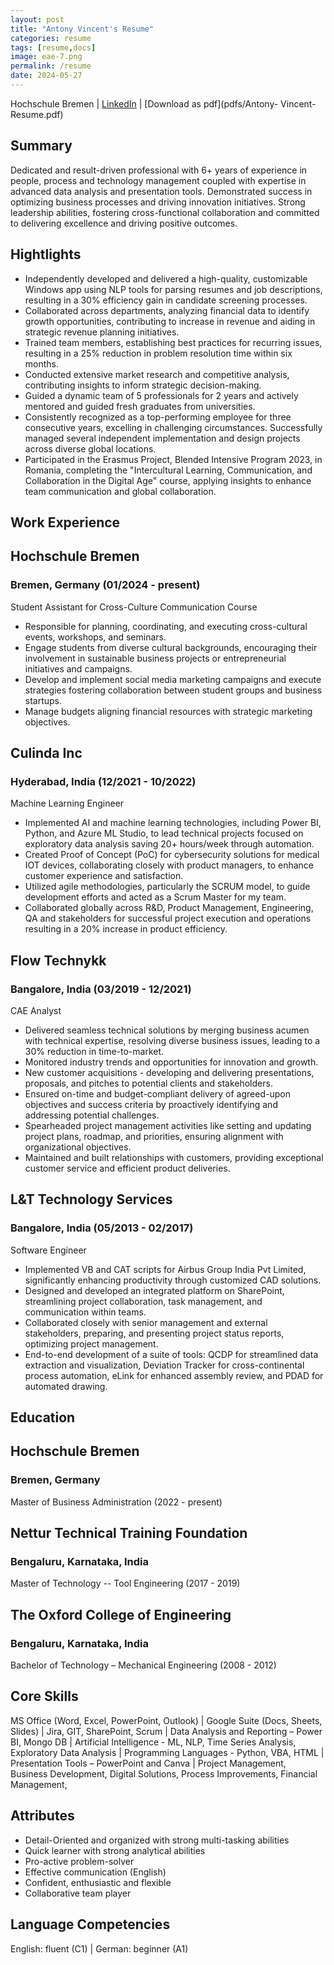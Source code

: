 ```yaml
---
layout: post
title: "Antony Vincent's Resume"
categories: resume
tags: [resume,docs]
image: eae-7.png
permalink: /resume
date: 2024-05-27
---
```


Hochschule Bremen | [LinkedIn](www.linkedin.com/in/antonyvincent)  | [Download as pdf](pdfs/Antony- Vincent-Resume.pdf) 

## Summary
Dedicated and result-driven professional with 6+ years of experience in people, process and technology management coupled with expertise in advanced data analysis and presentation tools. Demonstrated success in optimizing business processes and driving innovation initiatives. Strong leadership abilities, fostering cross-functional collaboration and committed to delivering excellence and driving positive outcomes.

## Hightlights
* Independently developed and delivered a high-quality, customizable Windows app using NLP tools for parsing resumes and job descriptions, resulting in a 30% efficiency gain in candidate screening processes.
* Collaborated across departments, analyzing financial data to identify growth opportunities, contributing to increase in revenue and aiding in strategic revenue planning initiatives.
* Trained team members, establishing best practices for recurring issues, resulting in a 25% reduction in problem resolution time within six months.
* Conducted extensive market research and competitive analysis, contributing insights to inform strategic decision-making.
* Guided a dynamic team of 5 professionals for 2 years and actively mentored and guided fresh graduates from universities.
* Consistently recognized as a top-performing employee for three consecutive years, excelling in challenging circumstances. Successfully managed several independent implementation and design projects across diverse global locations.
* Participated in the Erasmus Project, Blended Intensive Program 2023, in Romania, completing the "Intercultural Learning, Communication, and Collaboration in the Digital Age" course, applying insights to enhance team communication and global collaboration.

## Work Experience

## Hochschule Bremen 
### Bremen, Germany	(01/2024 - present)
Student Assistant for Cross-Culture Communication Course

* Responsible for planning, coordinating, and executing cross-cultural events, workshops, and seminars.
* Engage students from diverse cultural backgrounds, encouraging their involvement in sustainable business projects or entrepreneurial initiatives and campaigns.
* Develop and implement social media marketing campaigns and execute strategies fostering collaboration between student groups and business startups.
* Manage budgets aligning financial resources with strategic marketing objectives.

## Culinda Inc 
### Hyderabad, India	(12/2021 - 10/2022)
Machine Learning Engineer

* Implemented AI and machine learning technologies, including Power BI, Python, and Azure ML Studio, to lead technical projects focused on exploratory data analysis saving 20+ hours/week through automation.
* Created Proof of Concept (PoC) for cybersecurity solutions for medical IOT devices, collaborating closely with product managers, to enhance customer experience and satisfaction.
* Utilized agile methodologies, particularly the SCRUM model, to guide development efforts and acted as a Scrum Master for my team.
* Collaborated globally across R&D, Product Management, Engineering, QA and stakeholders for successful project execution and operations resulting in a 20% increase in product efficiency.


## Flow Technykk
### Bangalore, India	(03/2019 - 12/2021)
CAE Analyst

* Delivered seamless technical solutions by merging business acumen with technical expertise, resolving diverse business issues, leading to a 30% reduction in time-to-market.
* Monitored industry trends and opportunities for innovation and growth.
* New customer acquisitions - developing and delivering presentations, proposals, and pitches to potential clients and stakeholders.
* Ensured on-time and budget-compliant delivery of agreed-upon objectives and success criteria by proactively identifying and addressing potential challenges.
* Spearheaded project management activities like setting and updating project plans, roadmap, and priorities, ensuring alignment with organizational objectives.
* Maintained and built relationships with customers, providing exceptional customer service and efficient product deliveries.

## L&T Technology Services
### Bangalore, India (05/2013 - 02/2017)
Software Engineer

* Implemented VB and CAT scripts for Airbus Group India Pvt Limited, significantly enhancing productivity through customized CAD solutions.
* Designed and developed an integrated platform on SharePoint, streamlining project collaboration, task management, and communication within teams.
* Collaborated closely with senior management and external stakeholders, preparing, and presenting project status reports, optimizing project management.
* End-to-end development of a suite of tools: QCDP for streamlined data extraction and visualization, Deviation Tracker for cross-continental process automation, eLink for enhanced assembly review, and PDAD for automated drawing.

## Education

## Hochschule Bremen 
### Bremen, Germany
Master of Business Administration (2022 - present)

## Nettur Technical Training Foundation
### Bengaluru, Karnataka, India
Master of Technology -- Tool Engineering (2017 - 2019)

## The Oxford College of Engineering 
### Bengaluru, Karnataka, India
Bachelor of Technology – Mechanical Engineering (2008 - 2012)

## Core Skills
MS Office (Word, Excel, PowerPoint, Outlook) | Google Suite (Docs, Sheets, Slides) | Jira, GIT, SharePoint, Scrum | Data Analysis and Reporting – Power BI, Mongo DB | Artificial Intelligence - ML, NLP, Time Series Analysis, Exploratory Data Analysis | Programming Languages - Python, VBA, HTML | Presentation Tools – PowerPoint and Canva | Project Management, Business Development, Digital Solutions, Process Improvements, Financial Management,

## Attributes
* Detail-Oriented and organized with strong multi-tasking abilities
* Quick learner with strong analytical abilities
* Pro-active problem-solver
* Effective communication (English)
* Confident, enthusiastic and flexible
* Collaborative team player

## Language Competencies
English: fluent (C1) | German: beginner (A1)
